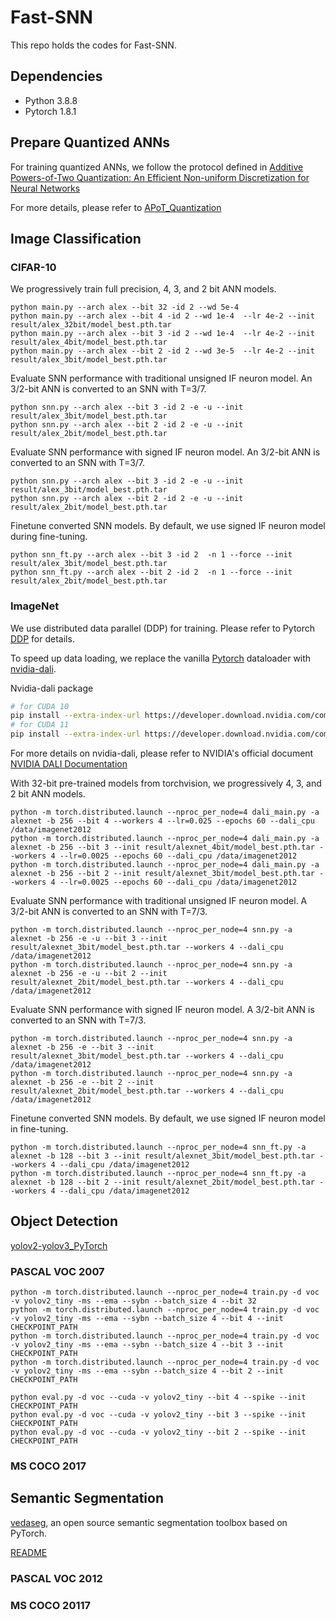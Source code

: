 # Fast-SNN
This repo holds the codes for Fast-SNN.

## Dependencies
* Python 3.8.8
* Pytorch 1.8.1

## Prepare Quantized ANNs
For training quantized ANNs, we follow the protocol defined in [Additive Powers-of-Two Quantization: An Efficient Non-uniform Discretization for Neural Networks](https://openreview.net/group?id=ICLR.cc/2020/Conference)

For more details, please refer to [APoT_Quantization](https://github.com/yhhhli/APoT_Quantization)

## Image Classification


### CIFAR-10

We progressively train full precision, 4, 3, and 2 bit ANN models.
```
python main.py --arch alex --bit 32 -id 2 --wd 5e-4
python main.py --arch alex --bit 4 -id 2 --wd 1e-4  --lr 4e-2 --init result/alex_32bit/model_best.pth.tar
python main.py --arch alex --bit 3 -id 2 --wd 1e-4  --lr 4e-2 --init result/alex_4bit/model_best.pth.tar
python main.py --arch alex --bit 2 -id 2 --wd 3e-5  --lr 4e-2 --init result/alex_3bit/model_best.pth.tar
```

Evaluate SNN performance with traditional unsigned IF neuron model. An 3/2-bit ANN is converted to an SNN with T=3/7.
```
python snn.py --arch alex --bit 3 -id 2 -e -u --init result/alex_3bit/model_best.pth.tar
python snn.py --arch alex --bit 2 -id 2 -e -u --init result/alex_2bit/model_best.pth.tar
```
Evaluate SNN performance with signed IF neuron model. An 3/2-bit ANN is converted to an SNN with T=3/7.
```
python snn.py --arch alex --bit 3 -id 2 -e -u --init result/alex_3bit/model_best.pth.tar
python snn.py --arch alex --bit 2 -id 2 -e -u --init result/alex_2bit/model_best.pth.tar
```
Finetune converted SNN models. By default, we use signed IF neuron model during fine-tuning. 
```
python snn_ft.py --arch alex --bit 3 -id 2  -n 1 --force --init result/alex_3bit/model_best.pth.tar
python snn_ft.py --arch alex --bit 2 -id 2  -n 1 --force --init result/alex_2bit/model_best.pth.tar
```

### ImageNet
We use distributed data parallel (DDP) for training. Please refer to Pytorch [DDP](https://pytorch.org/tutorials/intermediate/ddp_tutorial.html) for details.

To speed up data loading, we replace the vanilla [Pytorch](https://pytorch.org/vision/0.8/datasets.html) dataloader with [nvidia-dali](https://developer.nvidia.com/dali).

Nvidia-dali package
```bash
# for CUDA 10
pip install --extra-index-url https://developer.download.nvidia.com/compute/redist nvidia-dali-cuda100
# for CUDA 11
pip install --extra-index-url https://developer.download.nvidia.com/compute/redist nvidia-dali-cuda110
```

For more details on nvidia-dali, please refer to NVIDIA's official document [NVIDIA DALI Documentation](https://docs.nvidia.com/deeplearning/dali/user-guide/docs/)



With 32-bit pre-trained models from torchvision, we progressively 4, 3, and 2 bit ANN models.
```
python -m torch.distributed.launch --nproc_per_node=4 dali_main.py -a alexnet -b 256 --bit 4 --workers 4 --lr=0.025 --epochs 60 --dali_cpu /data/imagenet2012
python -m torch.distributed.launch --nproc_per_node=4 dali_main.py -a alexnet -b 256 --bit 3 --init result/alexnet_4bit/model_best.pth.tar --workers 4 --lr=0.0025 --epochs 60 --dali_cpu /data/imagenet2012
python -m torch.distributed.launch --nproc_per_node=4 dali_main.py -a alexnet -b 256 --bit 2 --init result/alexnet_3bit/model_best.pth.tar --workers 4 --lr=0.0025 --epochs 60 --dali_cpu /data/imagenet2012
```
Evaluate SNN performance with traditional unsigned IF neuron model. A 3/2-bit ANN is converted to an SNN with T=7/3.
```
python -m torch.distributed.launch --nproc_per_node=4 snn.py -a alexnet -b 256 -e -u --bit 3 --init result/alexnet_3bit/model_best.pth.tar --workers 4 --dali_cpu /data/imagenet2012
python -m torch.distributed.launch --nproc_per_node=4 snn.py -a alexnet -b 256 -e -u --bit 2 --init result/alexnet_2bit/model_best.pth.tar --workers 4 --dali_cpu /data/imagenet2012
```
Evaluate SNN performance with signed IF neuron model. A 3/2-bit ANN is converted to an SNN with T=7/3.
```
python -m torch.distributed.launch --nproc_per_node=4 snn.py -a alexnet -b 256 -e --bit 3 --init result/alexnet_3bit/model_best.pth.tar --workers 4 --dali_cpu /data/imagenet2012
python -m torch.distributed.launch --nproc_per_node=4 snn.py -a alexnet -b 256 -e --bit 2 --init result/alexnet_2bit/model_best.pth.tar --workers 4 --dali_cpu /data/imagenet2012
```
Finetune converted SNN models. By default, we use signed IF neuron model in fine-tuning. 
```
python -m torch.distributed.launch --nproc_per_node=4 snn_ft.py -a alexnet -b 128 --bit 3 --init result/alexnet_3bit/model_best.pth.tar --workers 4 --dali_cpu /data/imagenet2012
python -m torch.distributed.launch --nproc_per_node=4 snn_ft.py -a alexnet -b 128 --bit 2 --init result/alexnet_2bit/model_best.pth.tar --workers 4 --dali_cpu /data/imagenet2012
```

## Object Detection


[yolov2-yolov3_PyTorch](https://github.com/yjh0410/yolov2-yolov3_PyTorch)


### PASCAL VOC 2007

```
python -m torch.distributed.launch --nproc_per_node=4 train.py -d voc -v yolov2_tiny -ms --ema --sybn --batch_size 4 --bit 32
python -m torch.distributed.launch --nproc_per_node=4 train.py -d voc -v yolov2_tiny -ms --ema --sybn --batch_size 4 --bit 4 --init CHECKPOINT_PATH
python -m torch.distributed.launch --nproc_per_node=4 train.py -d voc -v yolov2_tiny -ms --ema --sybn --batch_size 4 --bit 3 --init CHECKPOINT_PATH
python -m torch.distributed.launch --nproc_per_node=4 train.py -d voc -v yolov2_tiny -ms --ema --sybn --batch_size 4 --bit 2 --init CHECKPOINT_PATH
```

```
python eval.py -d voc --cuda -v yolov2_tiny --bit 4 --spike --init CHECKPOINT_PATH
python eval.py -d voc --cuda -v yolov2_tiny --bit 3 --spike --init CHECKPOINT_PATH
python eval.py -d voc --cuda -v yolov2_tiny --bit 2 --spike --init CHECKPOINT_PATH
```


### MS COCO 2017


## Semantic Segmentation


[vedaseg](https://github.com/Media-Smart/vedaseg), an open source semantic segmentation toolbox based on PyTorch.

[README](https://github.com/Media-Smart/vedaseg/blob/master/README.md)



### PASCAL VOC 2012


### MS COCO 20117




